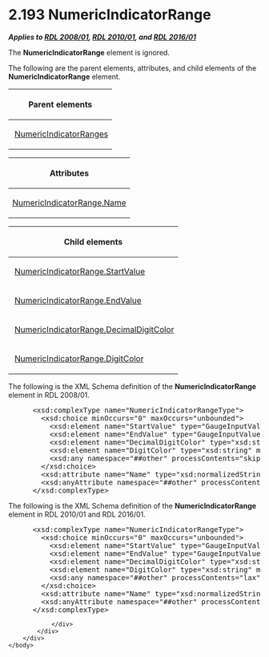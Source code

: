 <html dir="LTR" xmlns:mshelp="http://msdn.microsoft.com/mshelp" xmlns:ddue="http://ddue.schemas.microsoft.com/authoring/2003/5" xmlns:xlink="http://www.w3.org/1999/xlink" xmlns:tool="http://www.microsoft.com/tooltip">
    <head>
        <meta http-equiv="Content-Type" content="text/html; CHARSET=utf-8"></meta>
        <meta name="save" content="history"></meta>
        <title>2.193 NumericIndicatorRange</title>
        <xml>
            <mshelp:toctitle title="2.193 NumericIndicatorRange"></mshelp:toctitle>
            <mshelp:rltitle title="[MS-RDL]: NumericIndicatorRange"></mshelp:rltitle>
            <mshelp:keyword index="A" term="3ebf4cc8-aa9f-4dfe-a97d-df0d02d74e36"></mshelp:keyword>
            <mshelp:attr name="DCSext.ContentType" value="open specification"></mshelp:attr>
            <mshelp:attr name="AssetID" value="3ebf4cc8-aa9f-4dfe-a97d-df0d02d74e36"></mshelp:attr>
            <mshelp:attr name="TopicType" value="kbRef"></mshelp:attr>
            <mshelp:attr name="DCSext.Title" value="[MS-RDL]: NumericIndicatorRange" />
        </xml>
    </head>
    <body>
        <div id="header">
            <h1 class="heading">2.193 NumericIndicatorRange</h1>
        </div>
        <div id="mainSection">
            <div id="mainBody">
                <div id="allHistory" class="saveHistory"></div>
                <div id="sectionSection0" class="section" name="collapseableSection">
                    

<p><b><i>Applies to </i></b><a href="1e855f94-4617-47e4-b89e-0856c6cb420f.md"><b><i>RDL 2008/01</i></b></a><b><i>,
</i></b><a href="3428e690-a348-4ec7-8a6a-8efb42d2cdee.md"><b><i>RDL 2010/01</i></b></a><b><i>,
and </i></b><a href="52ce3983-2bfc-4e72-9359-42aaf5fe4509.md"><b><i>RDL 2016/01</i></b></a></p>

<p>The <b>NumericIndicatorRange</b> element is ignored.</p>

<p>The following are the parent elements, attributes, and child
elements of the <b>NumericIndicatorRange</b> element.</p>

<table>
 <thead>
  <tr>
   <th>
   <p>Parent elements</p>
   </th>
  </tr>
 </thead>
 <tr>
  <td>
  <p> <a href="59efa9a2-aafc-4c54-9ab2-65613de712ed.md">NumericIndicatorRanges</a>
  </p>
  </td>
 </tr>
</table>

<p> </p>

<table>
 <thead>
  <tr>
   <th>
   <p>Attributes</p>
   </th>
  </tr>
 </thead>
 <tr>
  <td>
  <p><a href="0700b85e-3022-4332-ac90-f2f9a56aea3f.md">NumericIndicatorRange.Name</a></p>
  </td>
 </tr>
</table>

<p> </p>

<table>
 <thead>
  <tr>
   <th>
   <p>Child elements</p>
   </th>
  </tr>
 </thead>
 <tr>
  <td>
  <p> <a href="ba8aba3b-4363-4990-bce1-180487628a5c.md">NumericIndicatorRange.StartValue</a></p>
  </td>
 </tr>
 <tr>
  <td>
  <p> <a href="d516a144-fab6-4f0f-8a4a-b65af5c707a7.md">NumericIndicatorRange.EndValue</a></p>
  </td>
 </tr>
 <tr>
  <td>
  <p> <a href="a48c5151-99ed-43e7-85b6-7d9553095f68.md">NumericIndicatorRange.DecimalDigitColor</a></p>
  </td>
 </tr>
 <tr>
  <td>
  <p> <a href="5c83c8e7-0466-4c49-bb00-6479672183ee.md">NumericIndicatorRange.DigitColor</a></p>
  </td>
 </tr>
</table>

<p>The following is the XML Schema definition of the <b>NumericIndicatorRange</b>
element in RDL 2008/01.</p>

<dl>
<dd>
<div><pre> &lt;xsd:complexType name=&quot;NumericIndicatorRangeType&quot;&gt;
   &lt;xsd:choice minOccurs=&quot;0&quot; maxOccurs=&quot;unbounded&quot;&gt;
     &lt;xsd:element name=&quot;StartValue&quot; type=&quot;GaugeInputValueType&quot; minOccurs=&quot;0&quot; /&gt;
     &lt;xsd:element name=&quot;EndValue&quot; type=&quot;GaugeInputValueType&quot; minOccurs=&quot;0&quot; /&gt;
     &lt;xsd:element name=&quot;DecimalDigitColor&quot; type=&quot;xsd:string&quot; minOccurs=&quot;0&quot; /&gt;
     &lt;xsd:element name=&quot;DigitColor&quot; type=&quot;xsd:string&quot; minOccurs=&quot;0&quot; /&gt;
     &lt;xsd:any namespace=&quot;##other&quot; processContents=&quot;skip&quot; /&gt;
   &lt;/xsd:choice&gt;
   &lt;xsd:attribute name=&quot;Name&quot; type=&quot;xsd:normalizedString&quot; use=&quot;required&quot; /&gt;
   &lt;xsd:anyAttribute namespace=&quot;##other&quot; processContents=&quot;skip&quot; /&gt;
 &lt;/xsd:complexType&gt;
</pre></div>
</dd></dl>

<p>The following is the XML Schema definition of the <b>NumericIndicatorRange</b>
element in RDL 2010/01 and RDL 2016/01.</p>

<dl>
<dd>
<div><pre> &lt;xsd:complexType name=&quot;NumericIndicatorRangeType&quot;&gt;
   &lt;xsd:choice minOccurs=&quot;0&quot; maxOccurs=&quot;unbounded&quot;&gt;
     &lt;xsd:element name=&quot;StartValue&quot; type=&quot;GaugeInputValueType&quot; minOccurs=&quot;0&quot; /&gt;
     &lt;xsd:element name=&quot;EndValue&quot; type=&quot;GaugeInputValueType&quot; minOccurs=&quot;0&quot; /&gt;
     &lt;xsd:element name=&quot;DecimalDigitColor&quot; type=&quot;xsd:string&quot; minOccurs=&quot;0&quot; /&gt;
     &lt;xsd:element name=&quot;DigitColor&quot; type=&quot;xsd:string&quot; minOccurs=&quot;0&quot; /&gt;
     &lt;xsd:any namespace=&quot;##other&quot; processContents=&quot;lax&quot; /&gt;
   &lt;/xsd:choice&gt;
   &lt;xsd:attribute name=&quot;Name&quot; type=&quot;xsd:normalizedString&quot; use=&quot;required&quot; /&gt;
   &lt;xsd:anyAttribute namespace=&quot;##other&quot; processContents=&quot;lax&quot; /&gt;
 &lt;/xsd:complexType&gt;
</pre></div>
</dd></dl>


                </div>
            </div>
        </div>
    </body>
</html>
